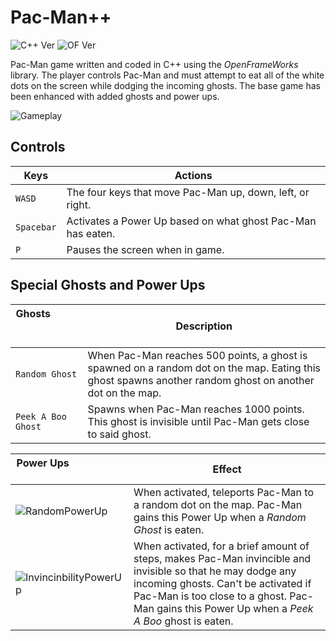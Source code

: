 # Pac-Man++

![C++ Ver][1] ![OF Ver][2]

Pac-Man game written and coded in C++ using the _OpenFrameWorks_ library. The player controls Pac-Man and must attempt to eat all of the white dots on the screen while dodging the incoming ghosts. The base game has been enhanced with added ghosts and power ups.

![Gameplay][3]

## Controls
| Keys              | Actions                                                        |
|-------------------|----------------------------------------------------------------|
| `WASD`            | The four keys that move Pac-Man up, down, left, or right.      |  
| `Spacebar`        | Activates a Power Up based on what ghost Pac-Man has eaten.    |
| `P`               | Pauses the screen when in game.                                |

## Special Ghosts and Power Ups
| Ghosts  &nbsp; &nbsp; &nbsp; &nbsp; &nbsp; &nbsp; &nbsp; &nbsp; &nbsp; &nbsp; &nbsp; &nbsp; &nbsp; &nbsp; &nbsp;&nbsp; &nbsp; &nbsp; &nbsp; &nbsp; &nbsp;      | Description                                                    |
|-------------------|----------------------------------------------------------------|
| `Random Ghost`    | When Pac-Man reaches 500 points, a ghost is spawned on a random dot on the map. Eating this ghost spawns another random ghost on another dot on the map.|  
| `Peek A Boo Ghost`| Spawns when Pac-Man reaches 1000 points. This ghost is invisible until Pac-Man gets close to said ghost.|

| Power Ups &nbsp; &nbsp; &nbsp; &nbsp; &nbsp; &nbsp; &nbsp; &nbsp; &nbsp; &nbsp; &nbsp; &nbsp; &nbsp; &nbsp; &nbsp; &nbsp; &nbsp; &nbsp;        | Effect                                                         |
|-------------------|----------------------------------------------------------------|
| ![RandomPowerUp][4] | When activated, teleports Pac-Man to a random dot on the map. Pac-Man gains this Power Up when a _Random Ghost_ is eaten.|  
| ![InvincinbilityPowerUp][5] | When activated, for a brief amount of steps, makes Pac-Man invincible and invisible so that he may dodge any incoming ghosts. Can't be activated if Pac-Man is too close to a ghost. Pac-Man gains this Power Up when a _Peek A Boo_ ghost is eaten.|

[1]: https://img.shields.io/badge/gcc-10.2.0-red
[2]: https://img.shields.io/badge/openframeworks-0.11.2-blue
[3]: https://i.imgur.com/2E5X6ZP.gif
[4]: https://i.imgur.com/M6DkuWr.png
[5]: https://i.imgur.com/Rmxd8nX.png
